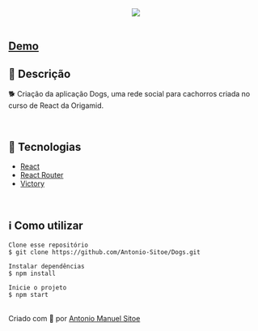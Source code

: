 <div align='center'>

<div>
 <img alt"sdd" src="https://user-images.githubusercontent.com/72309855/181462833-809ffc84-07e3-4027-b750-bba61982e4f1.png" />
</div>

</div>

</br>

## <a href="https://dogs-black-alpha.vercel.app/" target="_blank">Demo</a>


<h2>🔖 Descrição</h2>
<p>🐕 Criação da aplicação Dogs, uma rede social para cachorros criada no curso de React da Origamid.</p>


</br>

<h2>🚀 Tecnologias</h2>
<ul>
    <li><a href="https://create-react-app.dev/" target="_blank">React</a></li>
    <li><a href="https://reactrouter.com/" target="_blank">React Router</a></li>
    <li><a href="https://github.com/FormidableLabs/victory" target="_blank">Victory</a></li>
</ul>

<br>

<h2>ℹ️ Como utilizar</h2>

    Clone esse repositório
    $ git clone https://github.com/Antonio-Sitoe/Dogs.git

    Instalar dependências
    $ npm install

    Inicie o projeto
    $ npm start


<br>
Criado com 💙 por <a href="https://github.com/antonio-sitoe/" target="_blank">Antonio Manuel Sitoe</a></p>
